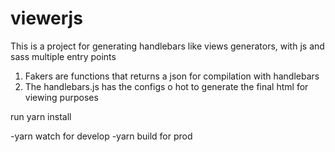 # viewerjs

This is a project for generating handlebars like views generators, with js and sass multiple entry points


1. Fakers are functions that returns a json for compilation with handlebars
2. The handlebars.js has the configs o hot to generate the final html for viewing purposes


run yarn install

-yarn watch for develop
-yarn build for prod


